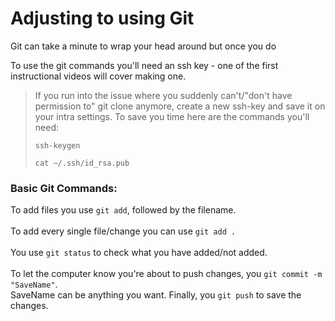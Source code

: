 # Adjusting to using Git

Git can take a minute to wrap your head around but once you do

To use the git commands you'll need an ssh key - one of the first instructional videos will cover making one.
<br />
> If you run into the issue where you suddenly can't/"don't have permission to" git clone anymore, create a new ssh-key and save it on your intra settings. To save you time here are the commands you'll need:
> ```
> ssh-keygen
> ```
> ```
> cat ~/.ssh/id_rsa.pub
> ```

### Basic Git Commands:
To add files you use ```git add```, followed by the filename.<br />
<br />
To add every single file/change you can use ```git add .```<br />
<br />
You use ```git status``` to check what you have added/not added.<br />
<br />
To let the computer know you're about to push changes, you ```git commit -m "SaveName"```.<br />
SaveName can be anything you want. Finally, you ```git push``` to save the changes.
